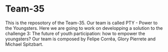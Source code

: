 # Team-35

This is the reposotory of the Team-35. 
Our team is called PTY - Power to the Youngsters.
Here we are going to work on developping a solution to the challenge 3: The future of youth participation: how to empower the youngsters?
Our team is composed by Felipe Corrêa, Glory Pierrete and Michael Spitzbart.
